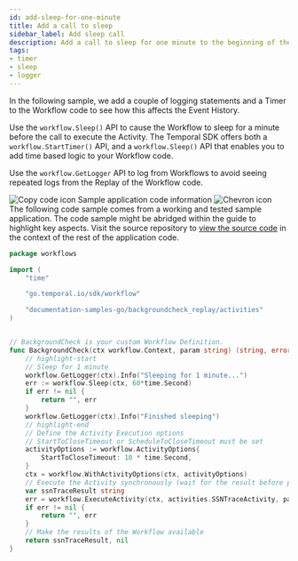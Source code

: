 ```yaml
---
id: add-sleep-for-one-minute
title: Add a call to sleep
sidebar_label: Add sleep call
description: Add a call to sleep for one minute to the beginning of the Workflow.
tags:
- timer
- sleep
- logger
---
```


<!-- DO NOT EDIT THIS FILE DIRECTLY.
THIS FILE IS GENERATED from https://github.com/temporalio/documentation-samples-go/blob/main/backgroundcheck_replay/workflows/backgroundcheck.go. -->

In the following sample, we add a couple of logging statements and a Timer to the Workflow code to see how this affects the Event History.

Use the `workflow.Sleep()` API to cause the Workflow to sleep for a minute before the call to execute the Activity.
The Temporal SDK offers both a `workflow.StartTimer()` API, and a `workflow.Sleep()` API that enables you to add time based logic to your Workflow code.

Use the `workflow.GetLogger` API to log from Workflows to avoid seeing repeated logs from the Replay of the Workflow code.

<div class="copycode-notice-container"><div class="copycode-notice"><img data-style="copycode-icon" src="/icons/copycode.png" alt="Copy code icon" /> Sample application code information <img id="i-6ce2eb76-9d67-418e-aa74-5dfba2e8f5ae" data-event="clickable-copycode-info" data-style="chevron-icon" src="/icons/chevron.png" alt="Chevron icon" /></div><div id="copycode-info-6ce2eb76-9d67-418e-aa74-5dfba2e8f5ae" class="copycode-info">The following code sample comes from a working and tested sample application. The code sample might be abridged within the guide to highlight key aspects. Visit the source repository to <a href="https://github.com/temporalio/documentation-samples-go/blob/main/backgroundcheck_replay/workflows/backgroundcheck.go">view the source code</a> in the context of the rest of the application code.</div></div>

```go
package workflows

import (
	"time"

	"go.temporal.io/sdk/workflow"

	"documentation-samples-go/backgroundcheck_replay/activities"
)


// BackgroundCheck is your custom Workflow Definition.
func BackgroundCheck(ctx workflow.Context, param string) (string, error) {
	// highlight-start
	// Sleep for 1 minute
	workflow.GetLogger(ctx).Info("Sleeping for 1 minute...")
	err := workflow.Sleep(ctx, 60*time.Second)
	if err != nil {
		return "", err
	}
	workflow.GetLogger(ctx).Info("Finished sleeping")
	// highlight-end
	// Define the Activity Execution options
	// StartToCloseTimeout or ScheduleToCloseTimeout must be set
	activityOptions := workflow.ActivityOptions{
		StartToCloseTimeout: 10 * time.Second,
	}
	ctx = workflow.WithActivityOptions(ctx, activityOptions)
	// Execute the Activity synchronously (wait for the result before proceeding)
	var ssnTraceResult string
	err = workflow.ExecuteActivity(ctx, activities.SSNTraceActivity, param).Get(ctx, &ssnTraceResult)
	if err != nil {
		return "", err
	}
	// Make the results of the Workflow available
	return ssnTraceResult, nil
}
```
